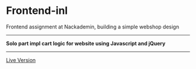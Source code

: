 # Frontend-inl

Frontend assignment at Nackademin, building a simple webshop design

<hr />
<strong>Solo part impl cart logic for website using Javascript and jQuery</strong>
<hr />
<a href="https://stalwart-trifle-6eaafc.netlify.app/">Live Version</a>
